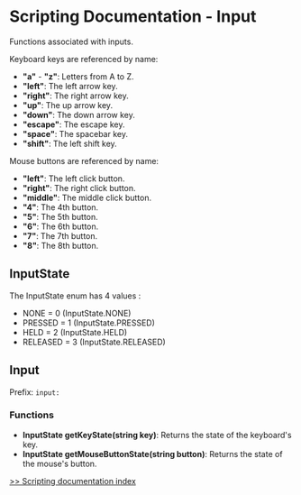 # Scripting Documentation - Input
Functions associated with inputs.

Keyboard keys are referenced by name:
- **"a"** - **"z"**: Letters from A to Z.
- **"left"**: The left arrow key.
- **"right"**: The right arrow key.
- **"up"**: The up arrow key.
- **"down"**: The down arrow key.
- **"escape"**: The escape key.
- **"space"**: The spacebar key.
- **"shift"**: The left shift key.

Mouse buttons are referenced by name:
- **"left"**: The left click button.
- **"right"**: The right click button.
- **"middle"**: The middle click button.
- **"4"**: The 4th button.
- **"5"**: The 5th button.
- **"6"**: The 6th button.
- **"7"**: The 7th button.
- **"8"**: The 8th button.

## InputState
The InputState enum has 4 values :
- NONE = 0 (InputState.NONE)
- PRESSED = 1 (InputState.PRESSED)
- HELD = 2 (InputState.HELD)
- RELEASED = 3 (InputState.RELEASED)

## Input
Prefix: ``input:``

### Functions
- **InputState getKeyState(string key)**: Returns the state of the keyboard's key.
- **InputState getMouseButtonState(string button)**: Returns the state of the mouse's button.

[>> Scripting documentation index](../index.md)